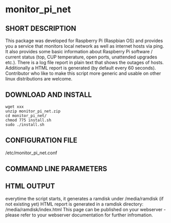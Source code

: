 # monitor_pi_net

SHORT DESCRIPTION
-----------------
This package was developed for Raspberry Pi (Raspbian OS) and provides you a service that monitors local network as well as internet hosts via ping. It also provides some basic information about Raspberry Pi software / current status (top, CUP temperature, open ports, unattended upgrades etc.). There is a log file report in plain text that shows the outages of hosts. Additionally a HTML report is generated (by default every 60 seconds). Contributor who like to make this script more generic and usable on other linux distributions are welcome.

DOWNLOAD AND INSTALL
--------------------
    wget xxx
    unzip monitor_pi_net.zip
    cd monitor_pi_net/
    chmod 775 install.sh
    sudo ./install.sh

CONFIGURATION FILE
------------------
/etc/monitor_pi_net.conf

COMMAND LINE PARAMETERS
-----------------------

HTML OUTPUT
-----------
everytime the script starts, it generates a ramdisk under /media/ramdisk (if not existing yet)
HTML report is generated in a ramdisk directory: /media/ramdisk/index.html
This page can be published on your webserver - please refer to your webserver documentation for further infromation.
